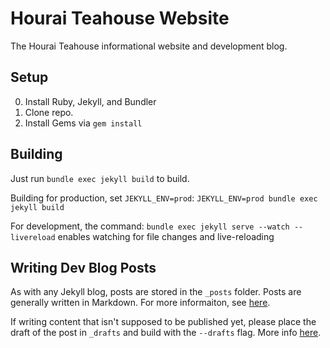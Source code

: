 # Hourai Teahouse Website
The Hourai Teahouse informational website and development blog.

## Setup
0. Install Ruby, Jekyll, and Bundler
0. Clone repo.
0. Install Gems via `gem install`

## Building
Just run `bundle exec jekyll build` to build.

Building for production, set `JEKYLL_ENV=prod`: `JEKYLL_ENV=prod bundle exec jekyll build`

For development, the command: `bundle exec jekyll serve --watch --livereload` enables watching 
for file changes and live-reloading 

## Writing Dev Blog Posts
As with any Jekyll blog, posts are stored in the `_posts` folder. Posts are generally written
in Markdown. For more informaiton, see [here](https://jekyllrb.com/docs/posts/).

If writing content that isn't supposed to be published yet, please place the 
draft of the post in `_drafts` and build with the `--drafts` flag. More info [here](https://jekyllrb.com/docs/drafts/).
